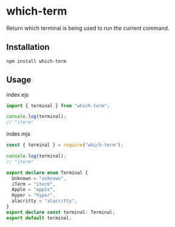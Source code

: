 # which-term

Return which terminal is being used to run the current command.

## Installation

```
npm install which-term
```

## Usage

index.ejs

```js
import { terminal } from "which-term";

console.log(terminal);
// "iterm"
```

index.mjs

```js
const { terminal } = require("which-term");

console.log(terminal);
// "iterm"
```

```ts
export declare enum Terminal {
  Unknown = "unknown",
  iTerm = "iterm",
  Apple = "apple",
  Hyper = "hyper",
  alacritty = "alacritty",
}
export declare const terminal: Terminal;
export default terminal;
```
